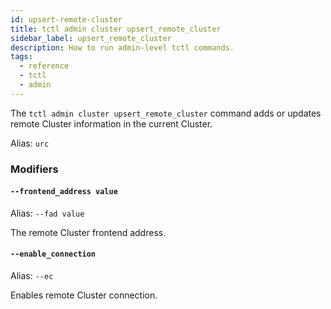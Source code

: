 ```yaml
---
id: upsert-remote-cluster
title: tctl admin cluster upsert_remote_cluster
sidebar_label: upsert_remote_cluster
description: How to run admin-level tctl commands.
tags:
  - reference
  - tctl
  - admin
---
```


The `tctl admin cluster upsert_remote_cluster` command adds or updates remote Cluster information in the current Cluster.

Alias: `urc`

### Modifiers

#### `--frontend_address value`

Alias: `--fad value`

The remote Cluster frontend address.

#### `--enable_connection`

Alias: `--ec`

Enables remote Cluster connection.
